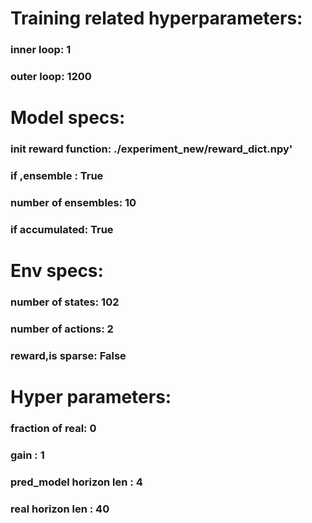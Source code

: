 # Training related hyperparameters:

### inner loop: 1
### outer loop: 1200

# Model specs:

### init reward function: ./experiment_new/reward_dict.npy'
### if ,ensemble : True
### number of ensembles: 10
### if accumulated: True

# Env specs:

### number of states: 102
### number of actions: 2
### reward,is sparse: False

# Hyper parameters:

### fraction of real: 0
### gain : 1
### pred_model horizon len : 4
### real horizon len : 40